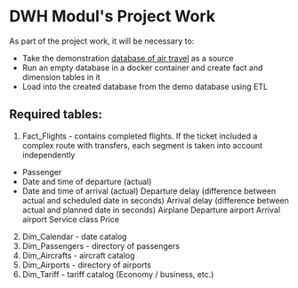 # DWH Modul's Project Work

As part of the project work, it will be necessary to:

- Take the demonstration [database of air travel](https://postgrespro.com/community/demodb) as a source
- Run an empty database in a docker container and create fact and dimension tables in it
- Load into the created database from the demo database using ETL

## Required tables:

1. Fact_Flights - contains completed flights. 
If the ticket included a complex route with transfers, each segment is taken into account independently
* Passenger
* Date and time of departure (actual)
* Date and time of arrival (actual)
         Departure delay (difference between actual and scheduled date in seconds)
         Arrival delay (difference between actual and planned date in seconds)
         Airplane
         Departure airport
         Arrival airport
         Service class
         Price
2. Dim_Calendar - date catalog
3. Dim_Passengers - directory of passengers
4. Dim_Aircrafts - aircraft catalog
5. Dim_Airports - directory of airports
6. Dim_Tariff - tariff catalog (Economy / business, etc.)
